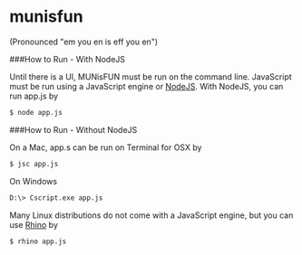 # munisfun
(Pronounced "em you en is eff you en")

###How to Run - With NodeJS

Until there is a UI, MUNisFUN must be run on the command line. JavaScript must be run using a JavaScript engine or [NodeJS](https://nodejs.org/en/download/). With NodeJS, you can run app.js by
```Bash
$ node app.js
```

###How to Run - Without NodeJS

On a Mac, app.s can be run on Terminal for OSX by
```Bash
$ jsc app.js
```

On Windows
```Bash
D:\> Cscript.exe app.js
```

Many Linux distributions do not come with a JavaScript engine, but you can use [Rhino](http://www.mozilla.org/rhino/) by
```Bash
$ rhino app.js
```
